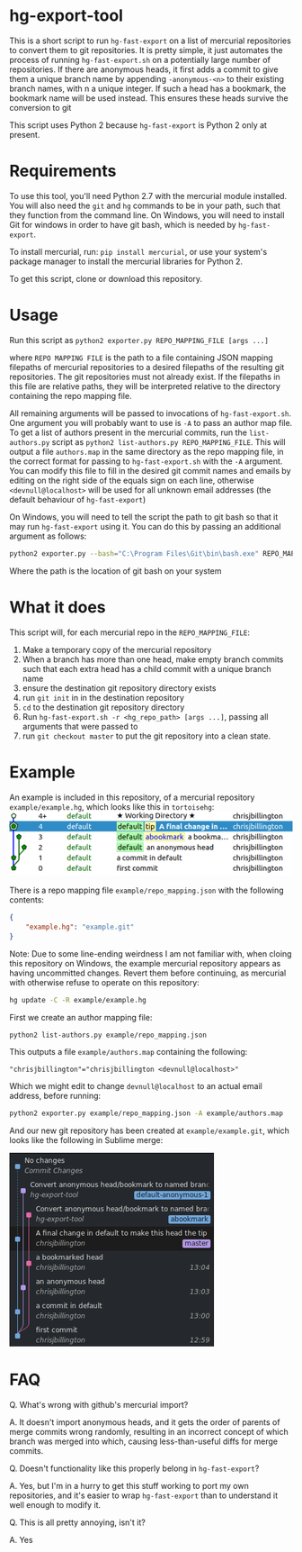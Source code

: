 hg-export-tool
=====================

This is a short script to run `hg-fast-export` on a list of mercurial repositories to
convert them to git repositories. It is pretty simple, it just automates the process of
running `hg-fast-export.sh` on a potentially large number of repositories. If there are
anonymous heads, it first adds a commit to give them a unique branch name by appending
`-anonymous-<n>` to their existing branch names, with n a unique integer. If such a head
has a bookmark, the bookmark name will be used instead. This ensures these heads survive
the conversion to git

This script uses Python 2 because `hg-fast-export` is Python 2 only at present.

Requirements
============

To use this tool, you'll need Python 2.7 with the mercurial module installed. You will
also need the `git` and `hg` commands to be in your path, such that they function from
the command line. On Windows, you will need to install Git for windows in order to have
git bash, which is needed by `hg-fast-export`.

To install mercurial, run: `pip install mercurial`, or use your system's package manager
to install the mercurial libraries for Python 2.

To get this script, clone or download this repository.


Usage
=======

Run this script as `python2 exporter.py REPO_MAPPING_FILE [args ...]`

where `REPO MAPPING FILE` is the path to a file containing JSON mapping filepaths of
mercurial repositories to a desired filepaths of the resulting git repositories. The git
repositories must not already exist. If the filepaths in this file are relative paths,
they will be interpreted relative to the directory containing the repo mapping file.

All remaining arguments will be passed to invocations of `hg-fast-export.sh`. One
argument you will probably want to use is `-A` to pass an author map file. To get a list
of authors present in the mercurial commits, run the `list-authors.py` script as
`python2 list-authors.py REPO_MAPPING_FILE`. This will output a file `authors.map` in
the same directory as the repo mapping file, in the correct format for passing to
`hg-fast-export.sh` with the `-A` argument. You can modify this file to fill in the
desired git commit names and emails by editing on the right side of the equals sign on
each line, otherwise `<devnull@localhost>` will be used for all unknown email addresses
(the default behaviour of `hg-fast-export`)

On Windows, you will need to tell the script the path to git bash so that it may run
`hg-fast-export` using it. You can do this by passing an additional argument as follows:

```bash
python2 exporter.py --bash="C:\Program Files\Git\bin\bash.exe" REPO_MAPPING_FILE [args ...]`
```

Where the path is the location of git bash on your system


What it does
============

This script will, for each mercurial repo in the `REPO_MAPPING_FILE`:

1. Make a temporary copy of the mercurial repository
2. When a branch has more than one head, make empty branch commits such that each extra
   head has a child commit with a unique branch name
3. ensure the destination git repository directory exists
4. run `git init` in in the destination repository
5. `cd` to the destination git repository directory
6. Run `hg-fast-export.sh -r <hg_repo_path> [args ...]`, passing all  arguments that
   were passed  to 
7. run `git checkout master` to put the git repository into a clean state.


Example
=======

An example is included in this repository, of a mercurial repository
`example/example.hg`, which looks like this in `tortoisehg`:
![hg_screenshot.png](example/hg_screenshot.png)

There is a repo mapping file `example/repo_mapping.json` with
the following contents:
```json
{
    "example.hg": "example.git"
}
```

Note: Due to some line-ending weirdness I am not familiar with, when cloing this
repository on Windows, the example mercurial repository appears as having uncommitted
changes. Revert them before continuing, as mercurial with otherwise refuse to operate on
this repository:
```bash
hg update -C -R example/example.hg
```

First we create an author mapping file:
```bash
python2 list-authors.py example/repo_mapping.json
```

This outputs a file `example/authors.map` containing the following:
```
"chrisjbillington"="chrisjbillington <devnull@localhost>"
```
Which we might edit to change `devnull@localhost` to an actual email address, before
running:
```bash
python2 exporter.py example/repo_mapping.json -A example/authors.map
```

And our new git repository has been created at `example/example.git`, which looks
like the following in Sublime merge:

![git_screenshot.png](example/git_screenshot.png)


FAQ
===

Q. What's wrong with github's mercurial import?

A. It doesn't import anonymous heads, and it gets the order of parents of merge commits
   wrong randomly, resulting in an incorrect concept of which branch was merged into
   which, causing less-than-useful diffs for merge commits.

Q. Doesn't functionality like this properly belong in `hg-fast-export`?

A. Yes, but I'm in a hurry to get this stuff working to port my own repositories, and
   it's easier to wrap `hg-fast-export` than to understand it well enough to modify it.

Q. This is all pretty annoying, isn't it?

A. Yes
